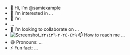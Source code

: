 - 👋 Hi, I’m @samiexample
- 👀 I’m interested in ...
- 🌱 I’m
-  ...
- 💞️ I’m looking to collaborate on ...
- ![Screenshot_٢٠٢٤٠٤٢٩-٢٢١٤٣٦](https://SAMI.com/samiexample/samiexample/assets/160450544/90676e54-9220-4bc3-91c7-2e4cbdd17d24)
📫 How to reach me ...
- 😄 Pronouns: ...
- ⚡ Fun fact: ...

<!---
samiexample/samiexample is a ✨ special ✨ repository because its `README.md` (this file) appears on your GitHub profile.
You can click the Preview link to take a look at your changes.
--->
